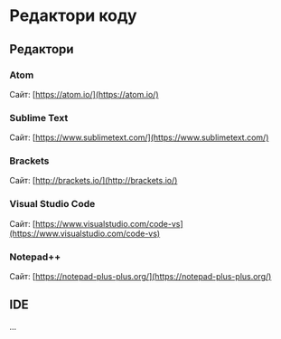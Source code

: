 # Редактори коду

## Редактори

### Atom

Сайт: [https://atom.io/](https://atom.io/)

### Sublime Text

Сайт: [https://www.sublimetext.com/](https://www.sublimetext.com/)

### Brackets

Сайт: [http://brackets.io/](http://brackets.io/)

### Visual Studio Code

Сайт: [https://www.visualstudio.com/code-vs](https://www.visualstudio.com/code-vs)

### Notepad++

Сайт: [https://notepad-plus-plus.org/](https://notepad-plus-plus.org/)

## IDE

...